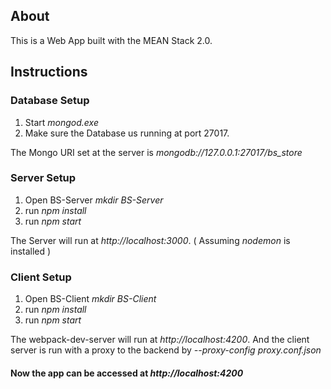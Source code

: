 ## About

This is a Web App built with the MEAN Stack 2.0.

## Instructions 

### Database Setup

1. Start *mongod.exe*
2. Make sure the Database us running at port 27017.

The Mongo URI set at the server is *mongodb://127.0.0.1:27017/bs_store*

### Server Setup

1. Open BS-Server *mkdir BS-Server*
2. run *npm install*
3. run *npm start*

The Server will run at *http://localhost:3000*. ( Assuming *nodemon* is installed )

### Client Setup

1. Open BS-Client *mkdir BS-Client*
2. run *npm install*
3. run *npm start*

The webpack-dev-server will run at *http://localhost:4200*. And the client server is run with a proxy to the backend by *--proxy-config proxy.conf.json*

#### Now the app can be accessed at *http://localhost:4200*
